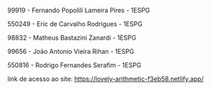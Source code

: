 99919 - Fernando Popolili Lameira Pires - 1ESPG

550249 - Eric de Carvalho Rodrigues - 1ESPG

98832 - Matheus Bastazini Zanardi - 1ESPG

99656 - João Antonio Vieira Rihan - 1ESPG

550816 - Rodrigo Fernandes Serafim - 1ESPG

link de acesso ao site: https://lovely-arithmetic-f3eb58.netlify.app/
